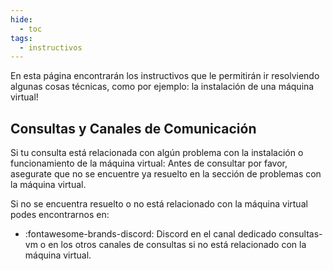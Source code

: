 ```yaml
---
hide:
  - toc
tags:
  - instructivos
---
```


En esta página encontrarán los instructivos que le permitirán ir resolviendo algunas cosas técnicas, como por ejemplo: la instalación de una máquina virtual!

## Consultas y Canales de Comunicación

Si tu consulta está relacionada con algún problema con la instalación o funcionamiento de la máquina virtual: Antes de consultar por favor, asegurate que no se encuentre ya resuelto en la sección de problemas con la máquina virtual.

Si no se encuentra resuelto o no está relacionado con la máquina virtual podes encontrarnos en:

* :fontawesome-brands-discord: Discord en el canal dedicado consultas-vm o en los otros canales de consultas si no está relacionado con la máquina virtual.